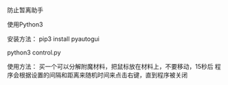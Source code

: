 防止暂离助手

使用Python3

安装方法：
pip3 install pyautogui

python3 control.py

使用方法：
买一个可以分解附魔材料，把鼠标放在材料上，不要移动，15秒后
程序会根据设置的间隔和距离来随机时间来点击右键，直到程序被关闭

